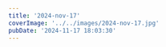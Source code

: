 ```yaml
---
title: '2024-nov-17'
coverImage: '../../images/2024-nov-17.jpg'
pubDate: '2024-11-17 18:03:30'
---
```

